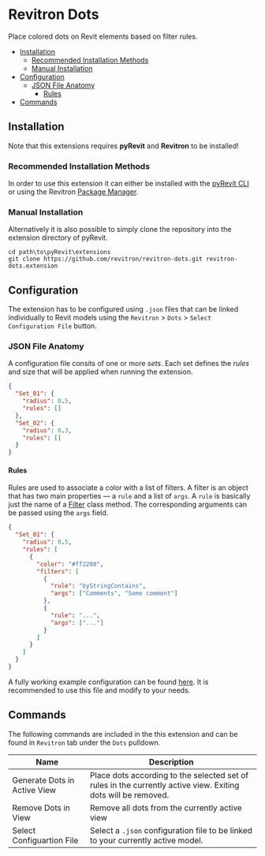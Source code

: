 # Revitron Dots

Place colored dots on Revit elements based on filter rules.

- [Installation](#installation)
	- [Recommended Installation Methods](#recommended-installation-methods)
	- [Manual Installation](#manual-installation)
- [Configuration](#configuration)
	- [JSON File Anatomy](#json-file-anatomy)
		- [Rules](#rules)
- [Commands](#commands)

## Installation

Note that this extensions requires **pyRevit** and **Revitron** to be installed!

### Recommended Installation Methods

In order to use this extension it can either be installed with the [pyRevit CLI](https://www.notion.so/Manage-pyRevit-extensions-fa853768e94240b5b59803e5d7171be3) or using the Revitron [Package Manager](https://revitron-ui.readthedocs.io/en/latest/tools/rpm.html).

### Manual Installation

Alternatively it is also possible to simply clone the repository into the extension directory of pyRevit.

~~~
cd path\to\pyRevit\extensions
git clone https://github.com/revitron/revitron-dots.git revitron-dots.extension
~~~

## Configuration

The extension has to be configured using `.json` files that can be linked individually to Revit models using the 
`Revitron` > `Dots` > `Select Configuration File` button.

### JSON File Anatomy

A configuration file consits of one or more *sets*. Each set defines the *rules* and size that will be applied when running the extension.

~~~json
{
  "Set_01": {
    "radius": 0.5,
    "rules": []
  },
  "Set_02": {
    "radius": 0.3,
    "rules": []
  }
}
~~~

#### Rules

Rules are used to associate a color with a list of filters. A filter is an object that has two main properties &mdash; a `rule` and a list of `args`. A `rule` is basically just the name of a [Filter](https://revitron.readthedocs.io/en/latest/revitron.filter.html#revitron.filter.Filter) class method. The corresponding arguments can be passed using the `args` field.

~~~json
{
  "Set_01": {
    "radius": 0.5,
    "rules": [
      {
        "color": "#ff2288",
        "filters": [
          {
            "rule": "byStringContains",
            "args": ["Comments", "Some comment"]
          },
          {
            "rule": "...",
            "args": ["..."]
          }
        ]
      }
    ]
  }
}
~~~

A fully working example configuration can be found [here](https://github.com/revitron/revitron-dots/blob/master/example/config.json). It is recommended to use this file and modify to your needs.

## Commands

The following commands are included in the this extension and can be found in `Revitron` tab under the `Dots` pulldown.

| Name | Description |
| --- | --- |
| Generate Dots in Active View | Place dots according to the selected set of rules in the currently active view. Exiting dots will be removed. |
| Remove Dots in View | Remove all dots from the currently active view |
| Select Configuartion File | Select a `.json` configuration file to be linked to your currently active model. |